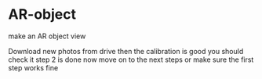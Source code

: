 # AR-object
make an AR object view

Download new photos from drive 
then 
the calibration is good you should check it 
step 2 is done now 
move on to the next steps or make sure the first step works fine 

